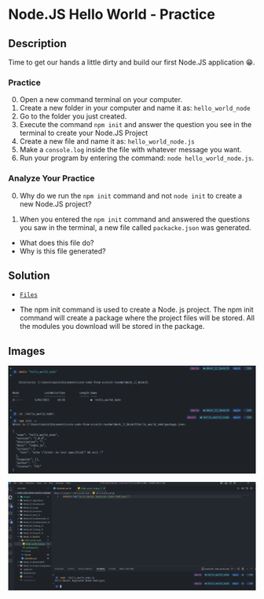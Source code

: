 # Node.JS Hello World - Practice

## Description
Time to get our hands a little dirty and build our first Node.JS application 😁.


### Practice

0. Open a new command terminal on your computer.
1. Create a new folder in your computer and name it as: `hello_world_node`
2. Go to the folder you just created.
3. Execute the command `npm init` and answer the question you see in the terminal to create your Node.JS Project
4. Create a new file and name it as: `hello_world_node.js`
5. Make a `console.log` inside the file with whatever message you want.
6. Run your program by entering the command: `node hello_world_node.js`.

### Analyze Your Practice

0. Why do we run the `npm init` command and not `node init` to create a new Node.JS project?

1. When you entered the `npm init` command and answered the questions you saw in the terminal, a new file called `packacke.json` was generated.

- What does this file do?
- Why is this file generated?

## Solution
- [`Files`](./hello_world_node)

- The npm init command is used to create a Node. js project. The npm init command will create a package where the project files will be stored. All the modules you download will be stored in the package.

## Images

<img src="./../Images/helloNode1.png" alt="drawing"/><br>

<img src="./../Images/helloNode2.png" alt="drawing"/><br>